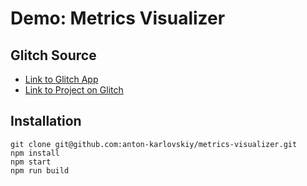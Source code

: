 
# Demo: Metrics Visualizer

## Glitch Source
* [Link to Glitch App]()
* [Link to Project on Glitch]()

## Installation
```
git clone git@github.com:anton-karlovskiy/metrics-visualizer.git
npm install
npm start
npm run build
```

